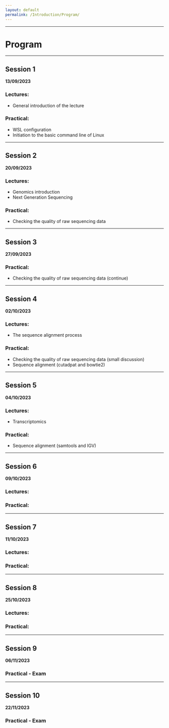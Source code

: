 ```yaml
---
layout: default
permalink: /Introduction/Program/
---
```


---
# Program
---
## Session 1
**13/09/2023**
### Lectures:
- General introduction of the lecture

### Practical:
- WSL configuration
- Initiation to the basic command line of Linux

---
## Session 2
**20/09/2023**
### Lectures:
- Genomics introduction
- Next Generation Sequencing

### Practical:
- Checking the quality of raw sequencing data

---
## Session 3
**27/09/2023**
### Practical:
- Checking the quality of raw sequencing data (continue)

---
## Session 4
**02/10/2023**
### Lectures:
- The sequence alignment process

### Practical:
- Checking the quality of raw sequencing data (small discussion)
- Sequence alignment (cutadpat and bowtie2)

---
## Session 5
**04/10/2023**
### Lectures:
- Transcriptomics
### Practical:
- Sequence alignment (samtools and IGV)

---
## Session 6
**09/10/2023**
### Lectures:

### Practical:
---
## Session 7
**11/10/2023**
### Lectures:

### Practical:
---
## Session 8
**25/10/2023**
### Lectures:

### Practical:
---
## Session 9
**06/11/2023**
### Practical - Exam
---
## Session 10
**22/11/2023**
### Practical - Exam

